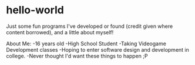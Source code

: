 # hello-world
Just some fun programs I've developed or found (credit given where content borrowed), and a little about myself!


About Me: 
-16 years old
-High School Student
-Taking Videogame Development classes
-Hoping to enter software design and development in college. 
-Never thought I'd want these things to happen ;P
